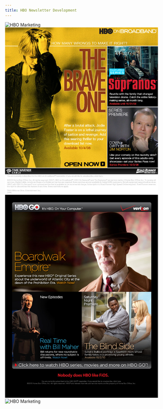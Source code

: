 ```yaml
---
title: HBO Newsletter Development
---
```



![HBO Marketing](assets/img/work/proj-3/img2.jpg)
![HBO Marketing](assets/img/work/proj-3/img3.jpg)
![HBO Marketing](assets/img/work/proj-3/img4.jpg)
![HBO Marketing](assets/img/work/proj-3/img5.jpg)